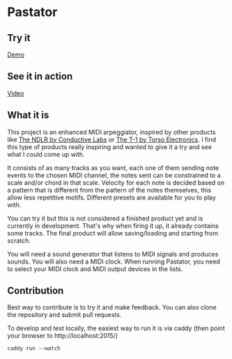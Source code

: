 # Pastator

## Try it

[Demo](https://court-jus.github.io/pastator/)

## See it in action

[Video](https://youtu.be/tLba4AEriVQ)

## What it is

This project is an enhanced MIDI arpeggiator, inspired by other products like [The NDLR by Conductive Labs](https://conductivelabs.com/ndlr/) or [The T-1 by Torso Electronics](https://torsoelectronics.com/t-1/). I find this type of products really inspiring and wanted to give it a try and see what I could come up with.

It consists of as many tracks as you want, each one of them sending note events to the chosen MIDI channel, the notes sent can be constrained to a scale and/or chord in that scale. Velocity for each note is decided based on a pattern that is different from the pattern of the notes themselves, this allow less repetitive motifs. Different presets are available for you to play with.

You can try it but this is not considered a finished product yet and is currently in development. That's why when firing it up, it already contains some tracks. The final product will allow saving/loading and starting from scratch.

You will need a sound generator that listens to MIDI signals and produces sounds. You will also need a MIDI clock. When running Pastator, you need to select your MIDI clock and MIDI output devices in the lists.

## Contribution

Best way to contribute is to try it and make feedback. You can also clone the repository and submit pull requests.

To develop and test locally, the easiest way to run it is via caddy (then point your browser to http://localhost:2015/)

```
caddy run --watch
```
